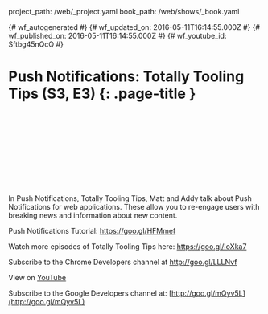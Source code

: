 project_path: /web/_project.yaml
book_path: /web/shows/_book.yaml

{# wf_autogenerated #}
{# wf_updated_on: 2016-05-11T16:14:55.000Z #}
{# wf_published_on: 2016-05-11T16:14:55.000Z #}
{# wf_youtube_id: Sftbg45nQcQ #}

# Push Notifications: Totally Tooling Tips (S3, E3) {: .page-title }


<div class="video-wrapper">
  <iframe class="devsite-embedded-youtube-video" data-video-id="Sftbg45nQcQ"
          data-autohide="1" data-showinfo="0" frameborder="0" allowfullscreen>
  </iframe>
</div>

In Push Notifications, Totally Tooling Tips, Matt and Addy talk about Push Notifications for web applications. These allow you to re-engage users with breaking news and information about new content.

Push Notifications Tutorial: https://goo.gl/HFMmef

Watch more episodes of Totally Tooling Tips here: https://goo.gl/IoXka7

Subscribe to the Chrome Developers channel at http://goo.gl/LLLNvf

View on [YouTube](https://youtu.be/Sftbg45nQcQ)

Subscribe to the Google Developers channel at: [http://goo.gl/mQyv5L](http://goo.gl/mQyv5L)
